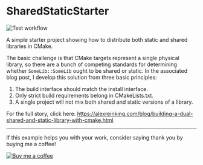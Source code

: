 # SharedStaticStarter

![Test workflow](https://github.com/alexreinking/SharedStaticStarter/actions/workflows/test.yml/badge.svg)

A simple starter project showing how to distribute both static and shared libraries in CMake.

The basic challenge is that CMake targets represent a single physical library, so there are a bunch of
competing standards for determining whether `SomeLib::SomeLib` ought to be shared or static. In the
associated blog post, I develop this solution from three basic principles:

1. The build interface should match the install interface. 
2. Only strict build requirements belong in CMakeLists.txt.
3. A single project will not mix both shared and static versions of a library. 

For the full story, click here: https://alexreinking.com/blog/building-a-dual-shared-and-static-library-with-cmake.html

---

If this example helps you with your work, consider saying thank you by buying me a coffee!

[![Buy me a coffee](https://img.buymeacoffee.com/button-api/?text=Buy%20me%20a%20coffee&emoji=&slug=alexreinking&button_colour=40DCA5&font_colour=ffffff&font_family=Lato&outline_colour=000000&coffee_colour=FFDD00)](https://www.buymeacoffee.com/alexreinking)

